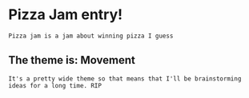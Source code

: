 # Pizza Jam entry!

	Pizza jam is a jam about winning pizza I guess

## The theme is: Movement
	It's a pretty wide theme so that means that I'll be brainstorming ideas for a long time. RIP
